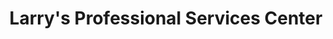---
title: "Larry's Professional Services Center"
url: /camden/larrys-professional-services-center/
shop: Autowerkstatt
---